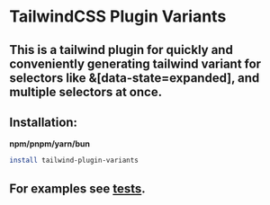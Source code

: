 # TailwindCSS Plugin Variants

## This is a tailwind plugin for quickly and conveniently generating tailwind variant for selectors like &[data-state=expanded], and multiple selectors at once.

## Installation:

**npm/pnpm/yarn/bun**

```bash
install tailwind-plugin-variants
```

## For examples see [tests](index.test.ts).
